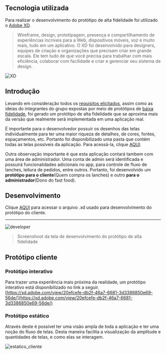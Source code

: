 
## Tecnologia utilizada
Para realizar o desenvolvimento do protótipo de alta fidelidade foi utilizado o [Adobe XD](https://www.adobe.com/br/products/xd.html). 
> Wireframe, design, prototipagem, presença e compartilhamento de experiências incríveis para a Web, dispositivos móveis, voz e muito mais, tudo em um aplicativo. O XD foi desenvolvido para designers, equipes de criação e organizações que precisam criar em grande escala. Ele tem tudo de que você precisa para trabalhar com mais eficiência, colaborar com facilidade e criar e gerenciar seu sistema de design.

![XD](https://cdn-images-1.medium.com/max/2600/1*24_PZaK4PzKElj2so_WFGQ.png)

## Introdução

Levando em consideração todos os [requisitos elicitados](../../requisitos), assim como as ideias do integrantes do grupo expostas por meio de protótipos de [baixa fidelidade](../baixa-fidelidade), foi gerado um protótipo de alta fidelidade que se aproxima mais da versão que realmente será implementada em uma aplicação real. 

É importante para o desenvolvedor possuir os desenhos das telas individualmente para ter uma maior riqueza de detalhes, de cores, fontes, espaçamentos, etc. Portanto foi disponibilizado uma pasta que contém todas as telas possíveis da aplicação. Para acessá-la, clique [AQUI](https://drive.google.com/drive/folders/1yh2iPXfBx4bUneSJ9lnxKqiK_AOsv3JL).

Outra observação importante é que esta aplicação contará tambem com uma área de administrador. Uma conta de admin será identificada e possuirá funcionalidades adicionais no app, para controle de fluxo de lanches, leitura de pedidos, entre outros. Portanto, foi desenvolvido um **protótipo para o cliente**(Quem compra os lanches) e outro **para o administrador**(Dono do fast food).


## Desenvolvimento 
Clique [AQUI](https://drive.google.com/file/d/1Jijw7P8-23-ohYFPBkPE1fkkEHIsC0XT/view?usp=sharing) para acessar o arquivo .xd usado para desenvolvimento do protótipo do cliente. 

---

![developer](https://i.imgur.com/F66oWUj.png)
> Screenshoot da tela de desenvolvimento do protótipo de alta fidelidade


## Protótipo cliente

### Protótipo interativo

Para trazer uma experiência mais próxima da realidade, um protótipo interativo está disponibilizado no link a seguir.
[https://xd.adobe.com/view/20efcefe-db2f-46a7-6681-3d3386850e69-56de/](https://xd.adobe.com/view/20efcefe-db2f-46a7-6681-3d3386850e69-56de/)

### Protótipo estático

Através deste é possível ter uma visão ampla de toda a aplicação e ter uma noção do fluxo de telas. Desta maneira facilita a visualização da amplitude e quantidades de telas, e como elas se interagem.

![estatico_cliente](https://i.imgur.com/TC3sTzP.jpg)
